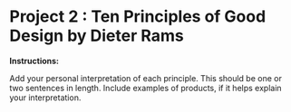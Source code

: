 # Project 2 : Ten Principles of Good Design by Dieter Rams

**Instructions:**

Add your personal interpretation of each principle. This should be one or two sentences in length. Include examples of products, if it helps explain your interpretation.